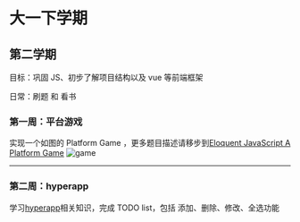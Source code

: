 # 大一下学期


## 第二学期

目标：巩固 JS、初步了解项目结构以及 vue 等前端框架

日常：刷题 和 看书

### 第一周：平台游戏

实现一个如图的 Platform Game ，更多题目描述请移步到[Eloquent JavaScript A Platform Game](http://eloquentjavascript.net/16_game.html)
![game](http://g.recordit.co/jToUSjNpuT.gif)

---

### 第二周：hyperapp

学习[hyperapp](https://github.com/hyperapp/hyperapp)相关知识，完成 TODO list，包括 添加、删除、修改、全选功能